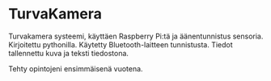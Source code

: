 # TurvaKamera
Turvakamera systeemi, käyttäen Raspberry Pi:tä ja äänentunnistus sensoria. Kirjoitettu pythonilla. Käytetty Bluetooth-laitteen tunnistusta. Tiedot tallennettu kuva ja teksti tiedostona. 

Tehty opintojeni ensimmäisenä vuotena.
